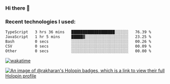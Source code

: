 ### Hi there 👋

### Recent technologies I used:
<!--START_SECTION:waka-->

```txt
TypeScript   3 hrs 36 mins   ███████████████████░░░░░░   76.39 %
JavaScript   1 hr 5 mins     █████▓░░░░░░░░░░░░░░░░░░░   23.25 %
Bash         0 secs          ░░░░░░░░░░░░░░░░░░░░░░░░░   00.26 %
CSV          0 secs          ░░░░░░░░░░░░░░░░░░░░░░░░░   00.09 %
Other        0 secs          ░░░░░░░░░░░░░░░░░░░░░░░░░   00.00 %
```

<!--END_SECTION:waka-->
[![wakatime](https://wakatime.com/badge/user/fe50d444-0cee-4d14-a0b3-b9e8509eb4d0.svg)](https://wakatime.com/@fe50d444-0cee-4d14-a0b3-b9e8509eb4d0)

[![An image of @rakharan's Holopin badges, which is a link to view their full Holopin profile](https://holopin.me/rakharan)](https://holopin.io/@rakharan)
